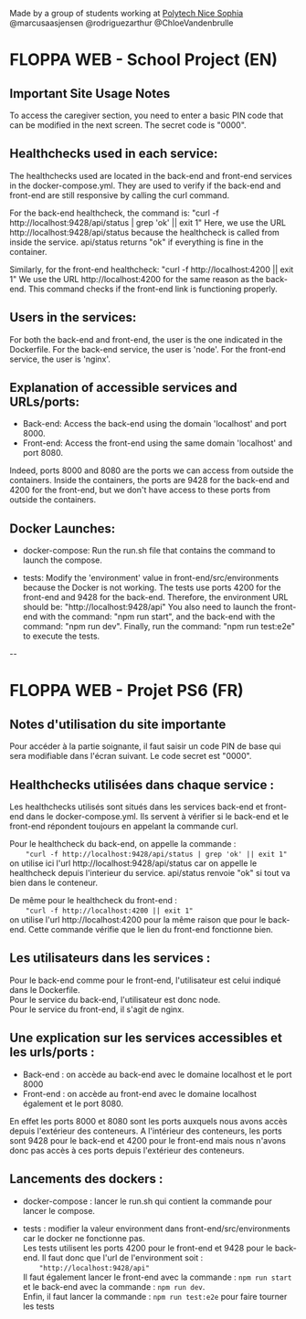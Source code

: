 Made by a group of students working at [Polytech Nice Sophia](https://polytech.univ-cotedazur.fr/)
@marcusaasjensen @rodriguezarthur @ChloeVandenbrulle

# FLOPPA WEB - School Project (EN)

## Important Site Usage Notes

To access the caregiver section, you need to enter a basic PIN code that can be modified in the next screen.
The secret code is "0000".

## Healthchecks used in each service:

The healthchecks used are located in the back-end and front-end services in the docker-compose.yml.
They are used to verify if the back-end and front-end are still responsive by calling the curl command.

For the back-end healthcheck, the command is:
   "curl -f http://localhost:9428/api/status | grep 'ok' || exit 1"
   Here, we use the URL http://localhost:9428/api/status because the healthcheck is called from inside the service.
   api/status returns "ok" if everything is fine in the container.

Similarly, for the front-end healthcheck:
   "curl -f http://localhost:4200 || exit 1"
   We use the URL http://localhost:4200 for the same reason as the back-end.
   This command checks if the front-end link is functioning properly.

## Users in the services:

For both the back-end and front-end, the user is the one indicated in the Dockerfile.
For the back-end service, the user is 'node'.
For the front-end service, the user is 'nginx'.

## Explanation of accessible services and URLs/ports:

- Back-end: Access the back-end using the domain 'localhost' and port 8000.
- Front-end: Access the front-end using the same domain 'localhost' and port 8080.

Indeed, ports 8000 and 8080 are the ports we can access from outside the containers. Inside the containers, the ports are 9428 for the back-end and 4200 for the front-end, but we don't have access to these ports from outside the containers.

## Docker Launches:

- docker-compose: Run the run.sh file that contains the command to launch the compose.

- tests: Modify the 'environment' value in front-end/src/environments because the Docker is not working.
The tests use ports 4200 for the front-end and 9428 for the back-end. Therefore, the environment URL should be:
   "http://localhost:9428/api"
You also need to launch the front-end with the command: "npm run start", and the back-end with the command: "npm run dev".
Finally, run the command: "npm run test:e2e" to execute the tests.

--

# FLOPPA WEB - Projet PS6 (FR)

## Notes d'utilisation du site importante

Pour accéder à la partie soignante, il faut saisir un code PIN de base qui sera modifiable dans l'écran suivant.
Le code secret est "0000".

## Healthchecks utilisées dans chaque service :

Les healthchecks utilisés sont situés dans les services back-end et front-end dans le docker-compose.yml.
Ils servent à vérifier si le back-end et le front-end répondent toujours en appelant la commande curl.

Pour le healthcheck du back-end, on appelle la commande :  
&ensp;&ensp;&ensp;&ensp;```"curl -f http://localhost:9428/api/status | grep 'ok' || exit 1"```  
    on utilise ici l'url http://localhost:9428/api/status car on appelle le healthcheck depuis l'interieur du service.
    api/status renvoie "ok" si tout va bien dans le conteneur.

De même pour le healthcheck du front-end :  
&ensp;&ensp;&ensp;&ensp;```"curl -f http://localhost:4200 || exit 1"```  
    on utilise l'url http://localhost:4200 pour la même raison que pour le back-end.
    Cette commande vérifie que le lien du front-end fonctionne bien.

## Les utilisateurs dans les services :

Pour le back-end comme pour le front-end, l'utilisateur est celui indiqué dans le Dockerfile.  
Pour le service du back-end, l'utilisateur est donc node.   
Pour le service du front-end, il s'agit de nginx.

## Une explication sur les services accessibles et les urls/ports :

- Back-end : on accède au back-end avec le domaine localhost et le port 8000
- Front-end : on accède au front-end avec le domaine localhost également et le port 8080.

En effet les ports 8000 et 8080 sont les ports auxquels nous avons accès depuis l'extérieur des conteneurs. A l'intérieur des conteneurs, les ports sont 9428 pour le back-end et 4200 pour le front-end mais nous n'avons donc pas accès à ces ports depuis l'extérieur des conteneurs.

## Lancements des dockers :

- docker-compose : lancer le run.sh qui contient la commande pour lancer le compose.

- tests : modifier la valeur environment dans front-end/src/environments car le docker ne fonctionne pas.  
Les tests utilisent les ports 4200 pour le front-end et 9428 pour le back-end. Il faut donc que l'url de l'environment soit :  
&ensp;&ensp;&ensp;&ensp;```"http://localhost:9428/api"```  
Il faut également lancer le front-end avec la commande : ```npm run start``` et le back-end avec la commande : ```npm run dev```.  
Enfin, il faut lancer la commande : ```npm run test:e2e``` pour faire tourner les tests
